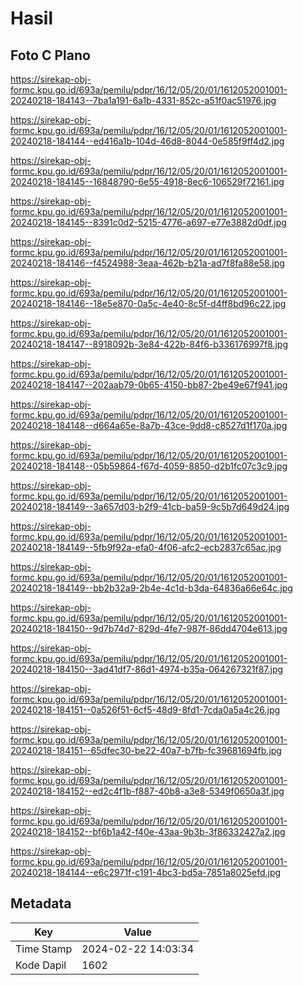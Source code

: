 # Hasil

## Foto C Plano

https://sirekap-obj-formc.kpu.go.id/693a/pemilu/pdpr/16/12/05/20/01/1612052001001-20240218-184143--7ba1a191-6a1b-4331-852c-a51f0ac51976.jpg

https://sirekap-obj-formc.kpu.go.id/693a/pemilu/pdpr/16/12/05/20/01/1612052001001-20240218-184144--ed416a1b-104d-46d8-8044-0e585f9ff4d2.jpg

https://sirekap-obj-formc.kpu.go.id/693a/pemilu/pdpr/16/12/05/20/01/1612052001001-20240218-184145--16848790-6e55-4918-8ec6-106529f72161.jpg

https://sirekap-obj-formc.kpu.go.id/693a/pemilu/pdpr/16/12/05/20/01/1612052001001-20240218-184145--8391c0d2-5215-4776-a697-e77e3882d0df.jpg

https://sirekap-obj-formc.kpu.go.id/693a/pemilu/pdpr/16/12/05/20/01/1612052001001-20240218-184146--f4524988-3eaa-462b-b21a-ad7f8fa88e58.jpg

https://sirekap-obj-formc.kpu.go.id/693a/pemilu/pdpr/16/12/05/20/01/1612052001001-20240218-184146--18e5e870-0a5c-4e40-8c5f-d4ff8bd96c22.jpg

https://sirekap-obj-formc.kpu.go.id/693a/pemilu/pdpr/16/12/05/20/01/1612052001001-20240218-184147--8918092b-3e84-422b-84f6-b336176997f8.jpg

https://sirekap-obj-formc.kpu.go.id/693a/pemilu/pdpr/16/12/05/20/01/1612052001001-20240218-184147--202aab79-0b65-4150-bb87-2be49e67f941.jpg

https://sirekap-obj-formc.kpu.go.id/693a/pemilu/pdpr/16/12/05/20/01/1612052001001-20240218-184148--d664a65e-8a7b-43ce-9dd8-c8527d1f170a.jpg

https://sirekap-obj-formc.kpu.go.id/693a/pemilu/pdpr/16/12/05/20/01/1612052001001-20240218-184148--05b59864-f67d-4059-8850-d2b1fc07c3c9.jpg

https://sirekap-obj-formc.kpu.go.id/693a/pemilu/pdpr/16/12/05/20/01/1612052001001-20240218-184149--3a657d03-b2f9-41cb-ba59-9c5b7d649d24.jpg

https://sirekap-obj-formc.kpu.go.id/693a/pemilu/pdpr/16/12/05/20/01/1612052001001-20240218-184149--5fb9f92a-efa0-4f06-afc2-ecb2837c65ac.jpg

https://sirekap-obj-formc.kpu.go.id/693a/pemilu/pdpr/16/12/05/20/01/1612052001001-20240218-184149--bb2b32a9-2b4e-4c1d-b3da-64836a66e64c.jpg

https://sirekap-obj-formc.kpu.go.id/693a/pemilu/pdpr/16/12/05/20/01/1612052001001-20240218-184150--9d7b74d7-829d-4fe7-987f-86dd4704e613.jpg

https://sirekap-obj-formc.kpu.go.id/693a/pemilu/pdpr/16/12/05/20/01/1612052001001-20240218-184150--3ad41df7-86d1-4974-b35a-064267321f87.jpg

https://sirekap-obj-formc.kpu.go.id/693a/pemilu/pdpr/16/12/05/20/01/1612052001001-20240218-184151--0a526f51-6cf5-48d9-8fd1-7cda0a5a4c26.jpg

https://sirekap-obj-formc.kpu.go.id/693a/pemilu/pdpr/16/12/05/20/01/1612052001001-20240218-184151--65dfec30-be22-40a7-b7fb-fc39681694fb.jpg

https://sirekap-obj-formc.kpu.go.id/693a/pemilu/pdpr/16/12/05/20/01/1612052001001-20240218-184152--ed2c4f1b-f887-40b8-a3e8-5349f0650a3f.jpg

https://sirekap-obj-formc.kpu.go.id/693a/pemilu/pdpr/16/12/05/20/01/1612052001001-20240218-184152--bf6b1a42-f40e-43aa-9b3b-3f86332427a2.jpg

https://sirekap-obj-formc.kpu.go.id/693a/pemilu/pdpr/16/12/05/20/01/1612052001001-20240218-184144--e6c2971f-c191-4bc3-bd5a-7851a8025efd.jpg


## Metadata

| Key        | Value               |
| ---------- | ------------------- |
| Time Stamp | 2024-02-22 14:03:34 |
| Kode Dapil | 1602                |



